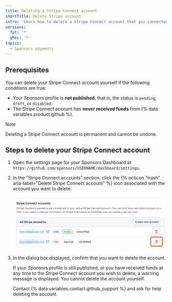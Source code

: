 ```yaml
---
title: Deleting a Stripe Connect account
shortTitle: Delete Stripe account
intro: 'Learn how to delete a Stripe Connect account that you connected to {% data variables.product.prodname_sponsors %}.'
versions:
  fpt: '*'
  ghec: '*'
topics:
  - Sponsors payments
---
```


## Prerequisites

You can delete your Stripe Connect account yourself if the following conditions are true:

* Your Sponsors profile is **not published**, that is, the status is `pending`, `draft`, or `disabled`.
* The Stripe Connect account has **never received funds** from {% data variables.product.github %}.

>[!NOTE]
> Deleting a Stripe Connect account is permanent and cannot be undone.

## Steps to delete your Stripe Connect account

1. Open the settings page for your Sponsors Dashboard at `https://github.com/sponsors/USERNAME/dashboard/settings`.
1. In the "Stripe Connect accounts" section, click the {% octicon "trash" aria-label="Delete Stripe Connect account" %} icon associated with the account you want to delete.

   ![Screenshot of Stripe Connect accounts section including "Delete Stripe Connect account" icon.](/assets/images/help/sponsors/delete-stripe-account.png)

1. In the dialog box displayed, confirm that you want to delete the account.

   If your Sponsors profile is still published, or you have received funds at any time to the Stripe Connect account you wish to delete, a warning message is displayed. You cannot delete the account yourself.

   Contact {% data variables.contact.github_support %} and ask for help deleting the account.
